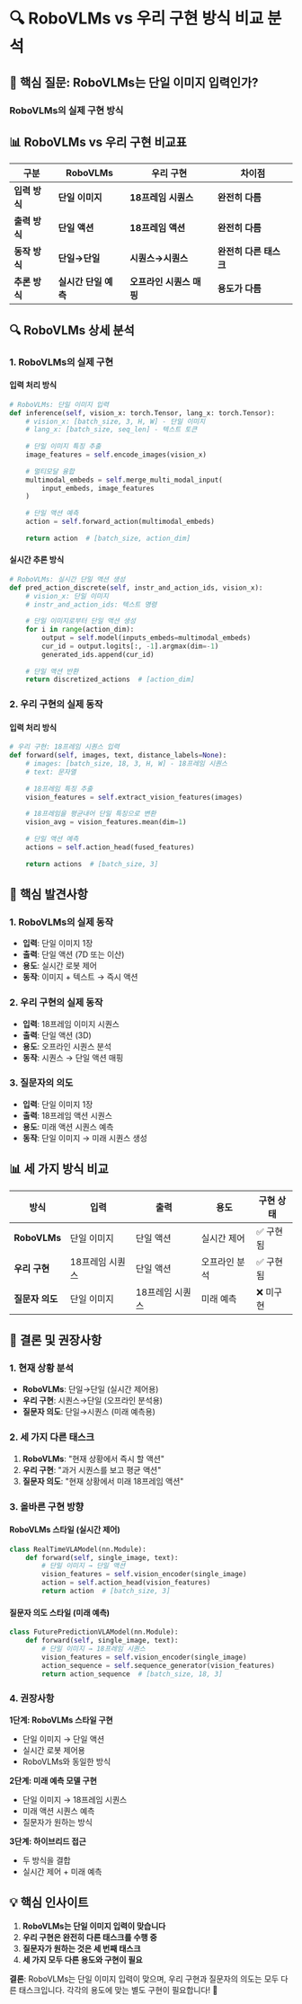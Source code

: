# 🔍 RoboVLMs vs 우리 구현 방식 비교 분석

## 🎯 **핵심 질문: RoboVLMs는 단일 이미지 입력인가?**

### **RoboVLMs의 실제 구현 방식**

## 📊 **RoboVLMs vs 우리 구현 비교표**

| 구분 | RoboVLMs | 우리 구현 | 차이점 |
|------|----------|-----------|--------|
| **입력 방식** | **단일 이미지** | **18프레임 시퀀스** | **완전히 다름** |
| **출력 방식** | **단일 액션** | **18프레임 액션** | **완전히 다름** |
| **동작 방식** | **단일→단일** | **시퀀스→시퀀스** | **완전히 다른 태스크** |
| **추론 방식** | **실시간 단일 예측** | **오프라인 시퀀스 매핑** | **용도가 다름** |

## 🔍 **RoboVLMs 상세 분석**

### **1. RoboVLMs의 실제 구현**

#### **입력 처리 방식**
```python
# RoboVLMs: 단일 이미지 입력
def inference(self, vision_x: torch.Tensor, lang_x: torch.Tensor):
    # vision_x: [batch_size, 3, H, W] - 단일 이미지
    # lang_x: [batch_size, seq_len] - 텍스트 토큰
    
    # 단일 이미지 특징 추출
    image_features = self.encode_images(vision_x)
    
    # 멀티모달 융합
    multimodal_embeds = self.merge_multi_modal_input(
        input_embeds, image_features
    )
    
    # 단일 액션 예측
    action = self.forward_action(multimodal_embeds)
    
    return action  # [batch_size, action_dim]
```

#### **실시간 추론 방식**
```python
# RoboVLMs: 실시간 단일 액션 생성
def pred_action_discrete(self, instr_and_action_ids, vision_x):
    # vision_x: 단일 이미지
    # instr_and_action_ids: 텍스트 명령
    
    # 단일 이미지로부터 단일 액션 생성
    for i in range(action_dim):
        output = self.model(inputs_embeds=multimodal_embeds)
        cur_id = output.logits[:, -1].argmax(dim=-1)
        generated_ids.append(cur_id)
    
    # 단일 액션 반환
    return discretized_actions  # [action_dim]
```

### **2. 우리 구현의 실제 동작**

#### **입력 처리 방식**
```python
# 우리 구현: 18프레임 시퀀스 입력
def forward(self, images, text, distance_labels=None):
    # images: [batch_size, 18, 3, H, W] - 18프레임 시퀀스
    # text: 문자열
    
    # 18프레임 특징 추출
    vision_features = self.extract_vision_features(images)
    
    # 18프레임을 평균내어 단일 특징으로 변환
    vision_avg = vision_features.mean(dim=1)
    
    # 단일 액션 예측
    actions = self.action_head(fused_features)
    
    return actions  # [batch_size, 3]
```

## 🚨 **핵심 발견사항**

### **1. RoboVLMs의 실제 동작**
- **입력**: 단일 이미지 1장
- **출력**: 단일 액션 (7D 또는 이산)
- **용도**: 실시간 로봇 제어
- **동작**: 이미지 + 텍스트 → 즉시 액션

### **2. 우리 구현의 실제 동작**
- **입력**: 18프레임 이미지 시퀀스
- **출력**: 단일 액션 (3D)
- **용도**: 오프라인 시퀀스 분석
- **동작**: 시퀀스 → 단일 액션 매핑

### **3. 질문자의 의도**
- **입력**: 단일 이미지 1장
- **출력**: 18프레임 액션 시퀀스
- **용도**: 미래 액션 시퀀스 예측
- **동작**: 단일 이미지 → 미래 시퀀스 생성

## 📊 **세 가지 방식 비교**

| 방식 | 입력 | 출력 | 용도 | 구현 상태 |
|------|------|------|------|-----------|
| **RoboVLMs** | 단일 이미지 | 단일 액션 | 실시간 제어 | ✅ 구현됨 |
| **우리 구현** | 18프레임 시퀀스 | 단일 액션 | 오프라인 분석 | ✅ 구현됨 |
| **질문자 의도** | 단일 이미지 | 18프레임 시퀀스 | 미래 예측 | ❌ 미구현 |

## 🎯 **결론 및 권장사항**

### **1. 현재 상황 분석**
- **RoboVLMs**: 단일→단일 (실시간 제어용)
- **우리 구현**: 시퀀스→단일 (오프라인 분석용)
- **질문자 의도**: 단일→시퀀스 (미래 예측용)

### **2. 세 가지 다른 태스크**
1. **RoboVLMs**: "현재 상황에서 즉시 할 액션"
2. **우리 구현**: "과거 시퀀스를 보고 평균 액션"
3. **질문자 의도**: "현재 상황에서 미래 18프레임 액션"

### **3. 올바른 구현 방향**

#### **RoboVLMs 스타일 (실시간 제어)**
```python
class RealTimeVLAModel(nn.Module):
    def forward(self, single_image, text):
        # 단일 이미지 → 단일 액션
        vision_features = self.vision_encoder(single_image)
        action = self.action_head(vision_features)
        return action  # [batch_size, 3]
```

#### **질문자 의도 스타일 (미래 예측)**
```python
class FuturePredictionVLAModel(nn.Module):
    def forward(self, single_image, text):
        # 단일 이미지 → 18프레임 시퀀스
        vision_features = self.vision_encoder(single_image)
        action_sequence = self.sequence_generator(vision_features)
        return action_sequence  # [batch_size, 18, 3]
```

### **4. 권장사항**

**1단계: RoboVLMs 스타일 구현**
- 단일 이미지 → 단일 액션
- 실시간 로봇 제어용
- RoboVLMs와 동일한 방식

**2단계: 미래 예측 모델 구현**
- 단일 이미지 → 18프레임 시퀀스
- 미래 액션 시퀀스 예측
- 질문자가 원하는 방식

**3단계: 하이브리드 접근**
- 두 방식을 결합
- 실시간 제어 + 미래 예측

## 💡 **핵심 인사이트**

1. **RoboVLMs는 단일 이미지 입력이 맞습니다**
2. **우리 구현은 완전히 다른 태스크를 수행 중**
3. **질문자가 원하는 것은 세 번째 태스크**
4. **세 가지 모두 다른 용도와 구현이 필요**

**결론**: RoboVLMs는 단일 이미지 입력이 맞으며, 우리 구현과 질문자의 의도는 모두 다른 태스크입니다. 각각의 용도에 맞는 별도 구현이 필요합니다! 🎯
